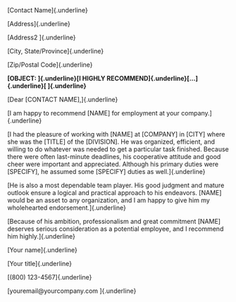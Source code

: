 [Contact Name]{.underline}

[Address]{.underline}

[Address2 ]{.underline}

[City, State/Province]{.underline}

[Zip/Postal Code]{.underline}

**[OBJECT: ]{.underline}[I HIGHLY
RECOMMEND]{.underline}[...]{.underline}[ ]{.underline}**

[Dear \[CONTACT NAME\],]{.underline}

[I am happy to recommend \[NAME\] for employment at your
company.]{.underline}

[I had the pleasure of working with \[NAME\] at \[COMPANY\] in \[CITY\]
where she was the \[TITLE\] of the \[DIVISION\]. He was organized,
efficient, and willing to do whatever was needed to get a particular
task finished. Because there were often last-minute deadlines, his
cooperative attitude and good cheer were important and appreciated.
Although his primary duties were \[SPECIFY\], he assumed some
\[SPECIFY\] duties as well.]{.underline}

[He is also a most dependable team player. His good judgment and mature
outlook ensure a logical and practical approach to his endeavors.
\[NAME\] would be an asset to any organization, and I am happy to give
him my wholehearted endorsement.]{.underline}

[Because of his ambition, professionalism and great commitment \[NAME\]
deserves serious consideration as a potential employee, and I recommend
him highly.]{.underline}

[Your name]{.underline}

[Your title]{.underline}

[(800) 123-4567]{.underline}

[youremail\@yourcompany.com ]{.underline}

